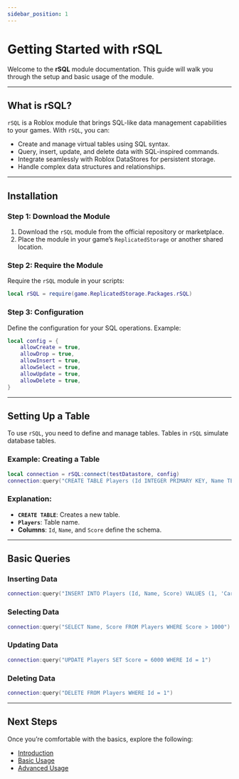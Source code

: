 ```yaml
---
sidebar_position: 1
---
```


# Getting Started with rSQL

Welcome to the **rSQL** module documentation. This guide will walk you through the setup and basic usage of the module.

---

## What is rSQL?

`rSQL` is a Roblox module that brings SQL-like data management capabilities to your games. With `rSQL`, you can:

- Create and manage virtual tables using SQL syntax.
- Query, insert, update, and delete data with SQL-inspired commands.
- Integrate seamlessly with Roblox DataStores for persistent storage.
- Handle complex data structures and relationships.

---

## Installation

### Step 1: Download the Module

1. Download the `rSQL` module from the official repository or marketplace.
2. Place the module in your game’s `ReplicatedStorage` or another shared location.

### Step 2: Require the Module

Require the `rSQL` module in your scripts:

```lua
local rSQL = require(game.ReplicatedStorage.Packages.rSQL)
```

### Step 3: Configuration

Define the configuration for your SQL operations. Example:

```lua
local config = {
    allowCreate = true,
    allowDrop = true,
    allowInsert = true,
    allowSelect = true,
    allowUpdate = true,
    allowDelete = true,
}
```

---

## Setting Up a Table

To use `rSQL`, you need to define and manage tables. Tables in `rSQL` simulate database tables.

### Example: Creating a Table

```lua
local connection = rSQL:connect(testDatastore, config)
connection:query("CREATE TABLE Players (Id INTEGER PRIMARY KEY, Name TEXT, Score INTEGER)")
```

### Explanation:
- **`CREATE TABLE`**: Creates a new table.
- **`Players`**: Table name.
- **Columns**: `Id`, `Name`, and `Score` define the schema.

---

## Basic Queries

### Inserting Data
```lua
connection:query("INSERT INTO Players (Id, Name, Score) VALUES (1, 'Carlos', 5000)")
```

### Selecting Data
```lua
connection:query("SELECT Name, Score FROM Players WHERE Score > 1000")
```

### Updating Data
```lua
connection:query("UPDATE Players SET Score = 6000 WHERE Id = 1")
```

### Deleting Data
```lua
connection:query("DELETE FROM Players WHERE Id = 1")
```

---

## Next Steps

Once you’re comfortable with the basics, explore the following:

- [Introduction](./introduction.md)
- [Basic Usage](./basic-usage.md)
- [Advanced Usage](./advanced-usage.md)


